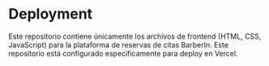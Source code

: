 # Deployment
 Este repositorio contiene únicamente los archivos de frontend (HTML, CSS, JavaScript) para la plataforma de reservas de citas BarberIn. Este repositorio está configurado específicamente para deploy en Vercel.
